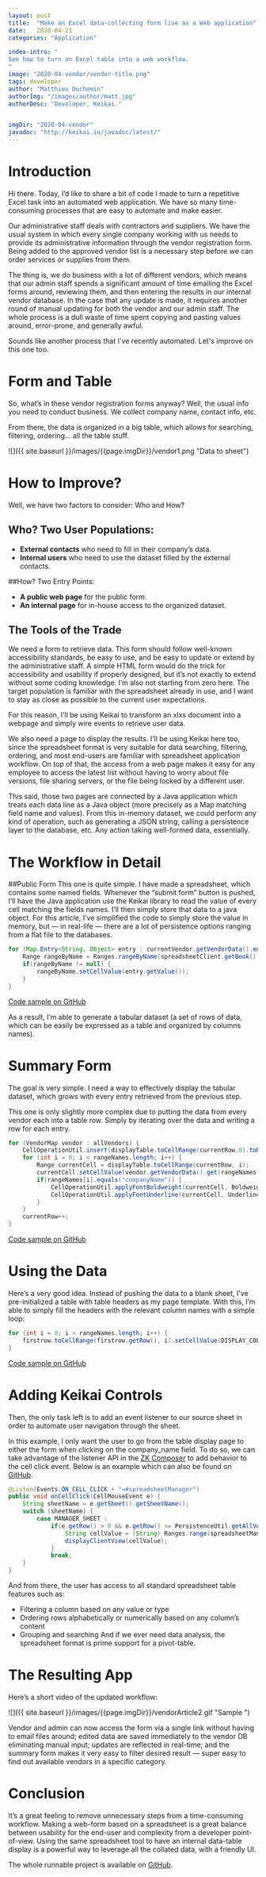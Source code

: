 ```yaml
---
layout: post
title:  "Make an Excel data-collecting form live as a Web application" 
date:   2020-04-21
categories: "Application"

index-intro: "
See how to turn an Excel table into a web workflow.
"
image: "2020-04-vendor/vendor-title.png"
tags: developer
author: "Matthieu Duchemin"
authorImg: "/images/author/matt.jpg"
authorDesc: "Developer, Keikai."


imgDir: "2020-04-vendor"
javadoc: "http://keikai.io/javadoc/latest/"
---
```

<!--
images come from https://drive.google.com/open?id=17EEz_BuTVsTSeAA3a8AakyMspVSd_OEb made with draw.io
goal： Keikai can help you build a spreadsheet-based app
-->

# Introduction

Hi there. Today, I’d like to share a bit of code I made to turn a repetitive Excel task into an automated web application. We have so many time-consuming processes that are easy to automate and make easier.

Our administrative staff deals with contractors and suppliers. We have the usual system in which every single company working with us needs to provide its administrative information through the vendor registration form. Being added to the approved vendor list is a necessary step before we can order services or supplies from them.

The thing is, we do business with a lot of different vendors, which means that our admin staff spends a significant amount of time emailing the Excel forms around, reviewing them, and then entering the results in our internal vendor database. In the case that any update is made, it requires another round of manual updating for both the vendor and our admin staff. The whole process is a dull waste of time spent copying and pasting values around, error-prone, and generally awful.

Sounds like another process that I've recently automated. Let's improve on this one too.

# Form and Table
So, what’s in these vendor registration forms anyway? Well, the usual info you need to conduct business. We collect company name, contact info, etc.

From there, the data is organized in a big table, which allows for searching, filtering, ordering… all the table stuff.

![]({{ site.baseurl }}/images/{{page.imgDir}}/vendor1.png "Data to sheet")

# How to Improve?
Well, we have two factors to consider: Who and How?

## Who? Two User Populations:
* **External contacts** who need to fill in their company’s data.
* **Internal users** who need to use the dataset filled by the external contacts.

##How? Two Entry Points:
* **A public web page** for the public form.
* **An internal page** for in-house access to the organized dataset.

## The Tools of the Trade
We need a form to retrieve data. This form should follow well-known accessibility standards, be easy to use, and be easy to update or extend by the administrative staff. A simple HTML form would do the trick for accessibility and usability if properly designed, but it’s not exactly to extend without some coding knowledge. I’m also not starting from zero here. The target population is familiar with the spreadsheet already in use, and I want to stay as close as possible to the current user expectations.

For this reason, I’ll be using Keikai to transform an xlxs document into a webpage and simply wire events to retrieve user data.

We also need a page to display the results. I’ll be using Keikai here too, since the spreadsheet format is very suitable for data searching, filtering, ordering, and most end-users are familiar with spreadsheet application workflow. On top of that, the access from a web page makes it easy for any employee to access the latest list without having to worry about file versions, file sharing servers, or the file being locked by a different user.

This said, those two pages are connected by a Java application which treats each data line as a Java object (more precisely as a Map matching field name and values). From this in-memory dataset, we could perform any kind of operation, such as generating a JSON string, calling a persistence layer to the database, etc. Any action taking well-formed data, essentially.

# The Workflow in Detail
##Public Form
This one is quite simple. I have made a spreadsheet, which contains some named fields. Whenever the “submit form” button is pushed, I’ll have the Java application use the Keikai library to read the value of every cell matching the fields names. I’ll then simply store that data to a java object. For this article, I’ve simplified the code to simply store the value in memory, but — in real-life — there are a lot of persistence options ranging from a flat file to the databases.

```java
for (Map.Entry<String, Object> entry : currentVendor.getVendorData().entrySet()) {
	Range rangeByName = Ranges.rangeByName(spreadsheetClient.getBook().getSheet("Form"), entry.getKey());
	if(rangeByName != null) {
		rangeByName.setCellValue(entry.getValue());
	}			
}
```

[Code sample on GitHub](https://github.com/keikai/dev-ref/blob/ee24d0d44a1fa7641da710d198712e097fce2595/src/main/java/io/keikai/devref/usecase/vendor/VendorAppClientComposer.java#L58)

As a result, I’m able to generate a tabular dataset (a set of rows of data, which can be easily be expressed as a table and organized by columns names).

# Summary Form
The goal is very simple. I need a way to effectively display the tabular dataset, which grows with every entry retrieved from the previous step.

This one is only slightly more complex due to putting the data from every vendor each into a table row. Simply by iterating over the data and writing a row for each entry.

```java
for (VendorMap vendor : allVendors) {
	CellOperationUtil.insert(displayTable.toCellRange(currentRow,0).toRowRange(), InsertShift.DOWN, InsertCopyOrigin.FORMAT_LEFT_ABOVE);
	for (int i = 0; i < rangeNames.length; i++) {
		Range currentCell = displayTable.toCellRange(currentRow, i);
		currentCell.setCellValue(vendor.getVendorData().get(rangeNames[i]));
		if(rangeNames[i].equals("companyName")) {
			CellOperationUtil.applyFontBoldweight(currentCell, Boldweight.BOLD);
			CellOperationUtil.applyFontUnderline(currentCell, Underline.SINGLE);
		}
	}
	currentRow++;
}
```
[Code sample on GitHub](https://github.com/keikai/dev-ref/blob/ee24d0d44a1fa7641da710d198712e097fce2595/src/main/java/io/keikai/devref/usecase/vendor/VendorAppManagerComposer.java#L122)

# Using the Data
Here’s a very good idea. Instead of pushing the data to a blank sheet, I’ve pre-initialized a table with table headers as my page template. With this, I’m able to simply fill the headers with the relevant column names with a simple loop:

```java
for (int i = 0; i < rangeNames.length; i++) {
	firstrow.toCellRange(firstrow.getRow(), i).setCellValue(DISPLAY_COLUMN_NAMES.get(rangeNames[i]));
}
```

[Code sample on GitHub](https://github.com/keikai/dev-ref/blob/ee24d0d44a1fa7641da710d198712e097fce2595/src/main/java/io/keikai/devref/usecase/vendor/VendorAppManagerComposer.java#L117)

# Adding Keikai Controls
Then, the only task left is to add an event listener to our source sheet in order to automate user navigation through the sheet.

In this example, I only want the user to go from the table display page to either the form when clicking on the company_name field. To do so, we can take advantage of the listener API in the [ZK Composer](https://www.zkoss.org/wiki/ZK_Developer's_Reference/MVC/Controller/Composer) to add behavior to the cell click event. Below is an example which can also be found on [GitHub](https://github.com/keikai/dev-ref/blob/ee24d0d44a1fa7641da710d198712e097fce2595/src/main/java/io/keikai/devref/usecase/vendor/VendorAppManagerComposer.java#L87).

```java
@Listen(Events.ON_CELL_CLICK + "=#spreadsheetManager")
public void onCellClick(CellMouseEvent e) {
	String sheetName = e.getSheet().getSheetName();
	switch (sheetName) {
		case MANAGER_SHEET :
			if(e.getRow() > 0 && e.getRow() <= PersistenceUtil.getAllVendors().length && e.getColumn() == 3) {
				String cellValue = (String) Ranges.range(spreadsheetManager.getBook().getSheet(MANAGER_SHEET), e.getRow(), e.getColumn()).getCellValue();
				displayClientView(cellValue);
			}
			break;
	}
}
```

And from there, the user has access to all standard spreadsheet table features such as:
* Filtering a column based on any value or type
* Ordering rows alphabetically or numerically based on any column’s content
* Grouping and searching
And if we ever need data analysis, the spreadsheet format is prime support for a pivot-table.

# The Resulting App

Here’s a short video of the updated workflow:

![]({{ site.baseurl }}/images/{{page.imgDir}}/vendorArticle2.gif "Sample ") 

Vendor and admin can now access the form via a single link without having to email files around; edited data are saved immediately to the vendor DB eliminating manual input; updates are reflected in real-time; and the summary form makes it very easy to filter desired result — super easy to find out available vendors in a specific category.

# Conclusion
It’s a great feeling to remove unnecessary steps from a time-consuming workflow. Making a web-form based on a spreadsheet is a great balance between usability for the end-user and complexity from a developer point-of-view. Using the same spreadsheet tool to have an internal data-table display is a powerful way to leverage all the collated data, with a friendly UI.

The whole runnable project is available on [GitHub](https://github.com/keikai/dev-ref).

[jekyll]:      http://jekyllrb.com
[jekyll-gh]:   https://github.com/jekyll/jekyll
[jekyll-help]: https://github.com/jekyll/jekyll-help
